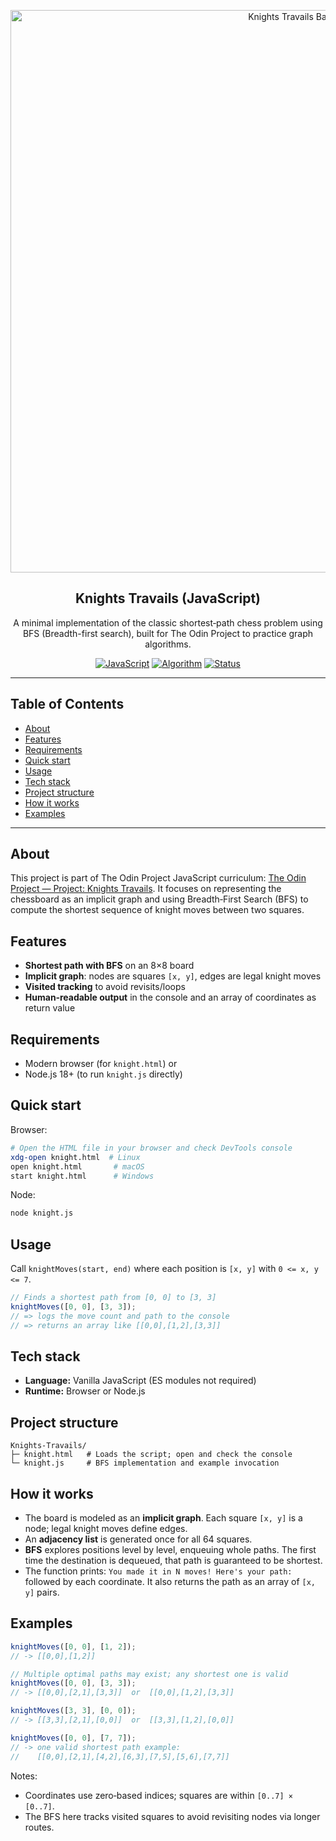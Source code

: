<p align="center">
  <img src="https://i.postimg.cc/4yTgpV25/Chat-GPT-Image-Aug-13-2025-08-52-31-PM.png" alt="Knights Travails Banner" width="900" />
</p>

<div align="center">

## Knights Travails (JavaScript)

A minimal implementation of the classic shortest‑path chess problem using BFS
(Breadth-first search), built for The Odin Project to practice graph algorithms.

[![JavaScript](https://img.shields.io/badge/JavaScript-ES2020-F7DF1E?logo=javascript&logoColor=000)](https://developer.mozilla.org/en-US/docs/Web/JavaScript)
[![Algorithm](https://img.shields.io/badge/Algorithm-BFS-1f6feb)](https://en.wikipedia.org/wiki/Breadth-first_search)
[![Status](https://img.shields.io/badge/Status-Learning%20Project-00b894)](#)

</div>

---

## Table of Contents

- [About](#about)
- [Features](#features)
- [Requirements](#requirements)
- [Quick start](#quick-start)
- [Usage](#usage)
- [Tech stack](#tech-stack)
- [Project structure](#project-structure)
- [How it works](#how-it-works)
- [Examples](#examples)

---

## About

This project is part of The Odin Project JavaScript curriculum:
[The Odin Project — Project: Knights Travails](https://www.theodinproject.com/lessons/javascript-knights-travails).
It focuses on representing the chessboard as an implicit graph and using
Breadth‑First Search (BFS) to compute the shortest sequence of knight moves
between two squares.

## Features

- **Shortest path with BFS** on an 8×8 board
- **Implicit graph**: nodes are squares `[x, y]`, edges are legal knight moves
- **Visited tracking** to avoid revisits/loops
- **Human‑readable output** in the console and an array of coordinates as return
  value

## Requirements

- Modern browser (for `knight.html`) or
- Node.js 18+ (to run `knight.js` directly)

## Quick start

Browser:

```bash
# Open the HTML file in your browser and check DevTools console
xdg-open knight.html  # Linux
open knight.html       # macOS
start knight.html      # Windows
```

Node:

```bash
node knight.js
```

## Usage

Call `knightMoves(start, end)` where each position is `[x, y]` with
`0 <= x, y <= 7`.

```js
// Finds a shortest path from [0, 0] to [3, 3]
knightMoves([0, 0], [3, 3]);
// => logs the move count and path to the console
// => returns an array like [[0,0],[1,2],[3,3]]
```

## Tech stack

- **Language:** Vanilla JavaScript (ES modules not required)
- **Runtime:** Browser or Node.js

## Project structure

```
Knights-Travails/
├─ knight.html   # Loads the script; open and check the console
└─ knight.js     # BFS implementation and example invocation
```

## How it works

- The board is modeled as an **implicit graph**. Each square `[x, y]` is a node;
  legal knight moves define edges.
- An **adjacency list** is generated once for all 64 squares.
- **BFS** explores positions level by level, enqueuing whole paths. The first
  time the destination is dequeued, that path is guaranteed to be shortest.
- The function prints: `You made it in N moves! Here's your path:` followed by
  each coordinate. It also returns the path as an array of `[x, y]` pairs.

## Examples

```js
knightMoves([0, 0], [1, 2]);
// -> [[0,0],[1,2]]

// Multiple optimal paths may exist; any shortest one is valid
knightMoves([0, 0], [3, 3]);
// -> [[0,0],[2,1],[3,3]]  or  [[0,0],[1,2],[3,3]]

knightMoves([3, 3], [0, 0]);
// -> [[3,3],[2,1],[0,0]]  or  [[3,3],[1,2],[0,0]]

knightMoves([0, 0], [7, 7]);
// -> one valid shortest path example:
//    [[0,0],[2,1],[4,2],[6,3],[7,5],[5,6],[7,7]]
```

Notes:

- Coordinates use zero‑based indices; squares are within `[0..7] × [0..7]`.
- The BFS here tracks visited squares to avoid revisiting nodes via longer
  routes.
